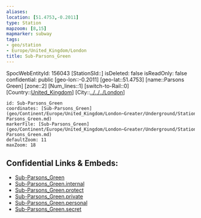 ```yaml
---
aliases: 
location: [51.4753,-0.2011]
type: Station 
mapzoom: [8,15] 
mapmarker: subway 
tags:
- geo/station
- Europe/United_Kingdom/London
title: Sub-Parsons_Green
---
```

SpocWebEntityId: 156043
[StationSId::]
isDeleted: false
isReadOnly: false
confidential: public
[geo-lon::-0.2011]
[geo-lat::51.4753]
[name::Parsons Green]
[zone::2]
[Num_lines::1]
[switch-to-Rail::0]
[Country::[United_Kingdom](geo/Continent/Europe/United_Kingdom.md)]
[City::[../../../London](../../../London)]


```leaflet
id: Sub-Parsons_Green
coordinates: [Sub-Parsons_Green](geo/Continent/Europe/United_Kingdom/London~Greater/Underground/Station/Sub-Parsons_Green.md)
markerFile: [Sub-Parsons_Green](geo/Continent/Europe/United_Kingdom/London~Greater/Underground/Station/Sub-Parsons_Green.md)
defaultZoom: 11 
maxZoom: 18
```


## Confidential Links & Embeds: 
- [Sub-Parsons_Green](../../../../../../../../_public/geo/Continent/Europe/United_Kingdom/London~Greater/Underground/Station/Sub-Parsons_Green.md) 
- [Sub-Parsons_Green.internal](../../../../../../../../_internal/geo/Continent/Europe/United_Kingdom/London~Greater/Underground/Station/Sub-Parsons_Green.internal.md) 
- [Sub-Parsons_Green.protect](../../../../../../../../_protect/geo/Continent/Europe/United_Kingdom/London~Greater/Underground/Station/Sub-Parsons_Green.protect.md) 
- [Sub-Parsons_Green.private](../../../../../../../../_private/geo/Continent/Europe/United_Kingdom/London~Greater/Underground/Station/Sub-Parsons_Green.private.md) 
- [Sub-Parsons_Green.personal](../../../../../../../../_personal/geo/Continent/Europe/United_Kingdom/London~Greater/Underground/Station/Sub-Parsons_Green.personal.md) 
- [Sub-Parsons_Green.secret](../../../../../../../../_secret/geo/Continent/Europe/United_Kingdom/London~Greater/Underground/Station/Sub-Parsons_Green.secret.md) 
